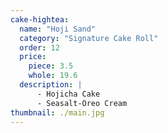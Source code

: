 ```yaml
---
cake-hightea:
  name: "Hoji Sand"
  category: "Signature Cake Roll"
  order: 12
  price:
    piece: 3.5
    whole: 19.6
  description: |
      - Hojicha Cake
      - Seasalt-Oreo Cream
thumbnail: ./main.jpg
---
```


